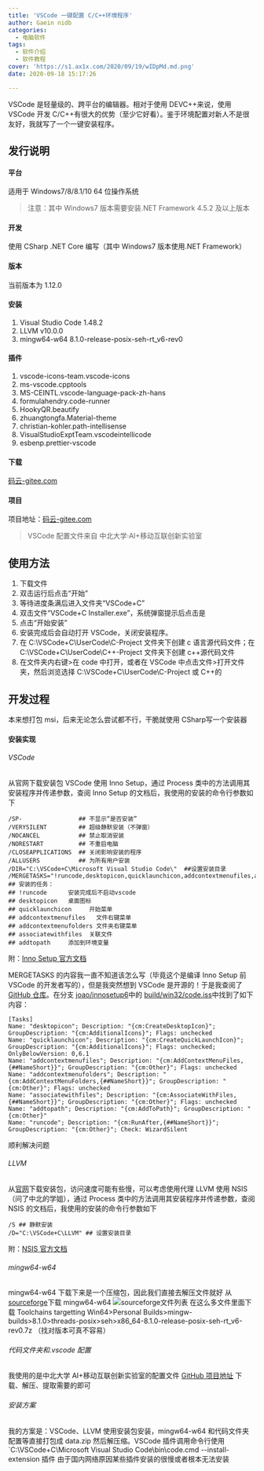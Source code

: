 ```yaml
---
title: 'VSCode 一键配置 C/C++环境程序'
author: Gaein nidb
categories:
  - 电脑软件
tags:
  - 软件介绍
  - 软件教程
cover: 'https://s1.ax1x.com/2020/09/19/wIDpMd.md.png'
date: 2020-09-18 15:17:26

---
```


VSCode 是轻量级的、跨平台的编辑器。相对于使用 DEVC++来说，使用 VSCode 开发 C/C++有很大的优势（至少它好看）。鉴于环境配置对新人不是很友好，我就写了一个一键安装程序。

<!-- more -->

## 发行说明

#### 平台

适用于 Windows7/8/8.1/10 64 位操作系统

> 注意：其中 Windows7 版本需要安装.NET Framework 4.5.2 及以上版本

#### 开发

使用 CSharp .NET Core 编写（其中 Windows7 版本使用.NET Framework）

#### 版本

当前版本为 1.12.0

#### 安装

1. Visual Studio Code 1.48.2
2. LLVM v10.0.0
3. mingw64-w64 8.1.0-release-posix-seh-rt_v6-rev0

#### 插件

1. vscode-icons-team.vscode-icons
2. ms-vscode.cpptools
3. MS-CEINTL.vscode-language-pack-zh-hans
4. formulahendry.code-runner
5. HookyQR.beautify
6. zhuangtongfa.Material-theme
7. christian-kohler.path-intellisense
8. VisualStudioExptTeam.vscodeintellicode
9. esbenp.prettier-vscode

#### 下载

[码云-gitee.com](https://gitee.com/nidb/vscode--c/releases)

#### 项目

项目地址：[码云-gitee.com](https://gitee.com/nidb/vscode--c)

> VSCode 配置文件来自 中北大学·AI+移动互联创新实验室

## 使用方法

1. 下载文件
2. 双击运行后点击“开始”
3. 等待进度条满后进入文件夹“VSCode+C”
4. 双击文件“VSCode+C Installer.exe”，系统弹窗提示后点击是
5. 点击“开始安装”
6. 安装完成后会自动打开 VSCode，关闭安装程序。
7. 在 C:\VSCode+C\UserCode\C-Project 文件夹下创建 c 语言源代码文件；在 C:\VSCode+C\UserCode\C++-Project 文件夹下创建 c++源代码文件
8. 在文件夹内右键>在 code 中打开，或者在 VSCode 中点击文件>打开文件夹，然后浏览选择 C:\VSCode+C\UserCode\C-Project 或 C++的

## 开发过程

本来想打包 msi，后来无论怎么尝试都不行，干脆就使用 CSharp写一个安装器

#### 安装实现

###### VSCode

从官网下载安装包
VSCode 使用 Inno Setup，通过 Process 类中的方法调用其安装程序并传递参数，查阅 Inno Setup 的文档后，我使用的安装的命令行参数如下

```
/SP-                ## 不显示“是否安装”
/VERYSILENT         ## 超级静默安装（不弹窗）
/NOCANCEL           ## 禁止取消安装
/NORESTART          ## 不重启电脑
/CLOSEAPPLICATIONS  ## 关闭影响安装的程序
/ALLUSERS           ## 为所有用户安装
/DIR="C:\VSCode+C\Microsoft Visual Studio Code\"  ##设置安装目录
/MERGETASKS="!runcode,desktopicon,quicklaunchicon,addcontextmenufiles,addcontextmenufolders,associatewithfiles,addtopath"
## 安装的任务：
## !runcode      安装完成后不启动vscode
## desktopicon   桌面图标
## quicklaunchicon     开始菜单
## addcontextmenufiles   文件右键菜单
## addcontextmenufolders 文件夹右键菜单
## associatewithfiles  关联文件
## addtopath     添加到环境变量
```

附：[Inno Setup 官方文档](https://jrsoftware.org/ishelp/topic_setupcmdline.htm)

MERGETASKS 的内容我一直不知道该怎么写（毕竟这个是编译 Inno Setup 前 VSCode 的开发者写的），但是我突然想到 VSCode 是开源的！于是我查阅了[GitHub 仓库](https://github.com/microsoft/vscode)。在分支 [joao/innosetup6](https://github.com/microsoft/vscode/tree/joao/innosetup6)中的 [build/win32/code.iss](https://github.com/microsoft/vscode/blob/joao/innosetup6/build/win32/code.iss)中找到了如下内容：

```
[Tasks]
Name: "desktopicon"; Description: "{cm:CreateDesktopIcon}"; GroupDescription: "{cm:AdditionalIcons}"; Flags: unchecked
Name: "quicklaunchicon"; Description: "{cm:CreateQuickLaunchIcon}"; GroupDescription: "{cm:AdditionalIcons}"; Flags: unchecked; OnlyBelowVersion: 0,6.1
Name: "addcontextmenufiles"; Description: "{cm:AddContextMenuFiles,{##NameShort}}"; GroupDescription: "{cm:Other}"; Flags: unchecked
Name: "addcontextmenufolders"; Description: "{cm:AddContextMenuFolders,{##NameShort}}"; GroupDescription: "{cm:Other}"; Flags: unchecked
Name: "associatewithfiles"; Description: "{cm:AssociateWithFiles,{##NameShort}}"; GroupDescription: "{cm:Other}"; Flags: unchecked
Name: "addtopath"; Description: "{cm:AddToPath}"; GroupDescription: "{cm:Other}"
Name: "runcode"; Description: "{cm:RunAfter,{##NameShort}}"; GroupDescription: "{cm:Other}"; Check: WizardSilent
```

顺利解决问题

###### LLVM

从[官网](https://releases.llvm.org/)下载安装包，访问速度可能有些慢，可以考虑使用代理
LLVM 使用 NSIS（问了中北的学姐），通过 Process 类中的方法调用其安装程序并传递参数，查阅 NSIS 的文档后，我使用的安装的命令行参数如下

```
/S ## 静默安装
/D="C:\VSCode+C\LLVM" ## 设置安装目录
```

附：[NSIS 官方文档](https://nsis.sourceforge.io/Docs/Chapter3.html##installerusage)

###### mingw64-w64

mingw64-w64 下载下来是一个压缩包，因此我们直接去解压文件就好
从[sourceforge](https://sourceforge.net/projects/mingw-w64/files/)下载 mingw64-w64
![sourceforge文件列表](https://s1.ax1x.com/2020/09/18/whTJL8.png)
在这么多文件里面下载 Toolchains targetting Win64>Personal Builds>mingw-builds>8.1.0>threads-posix>seh>x86_64-8.1.0-release-posix-seh-rt_v6-rev0.7z
（找对版本可真不容易）

###### 代码文件夹和.vscode 配置

我使用的是中北大学 AI+移动互联创新实验室的配置文件
[GitHub 项目地址](https://github.com/android-nuc/VSCode-C-Environment)
下载、解压、提取需要的即可

###### 安装方案

我的方案是：VSCode、LLVM 使用安装包安装，mingw64-w64 和代码文件夹配置等直接打包成 data.zip 然后解压缩。VSCode 插件调用命令行使用
`C:\VSCode+C\Microsoft Visual Studio Code\bin\code.cmd --install-extension 插件
由于国内网络原因某些插件安装的很慢或者根本无法安装
